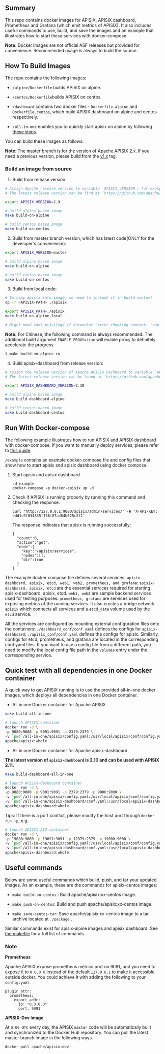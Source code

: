 ## Summary
This repo contains docker images for APISIX, APISIX dashboard, Prometheus and Grafana (which emit metrics of APISIX). It also includes useful commands to use, build, and save the images and an example that illustrates how to start these services with docker-compose.

**Note**: Docker images are not official ASF releases but provided for convenience. Recommended usage is always to build the source.

## How To Build Images

The repo contains the following images:

- `/alpine/Dockerfile` builds APISIX on alpine.

- `/centos/Dockerfile`builds APISIX on centos.

- `/dashboard` contains two docker files - `Dockerfile.alpine` and `Dockerfile.centos`, which build APISIX dashboard on alpine and centos respectively.

- `/all-in-one` enables you to quickly start apisix on alpine by following [these steps](https://github.com/apache/apisix-docker#quick-test-with-all-dependencies-in-one-docker-container).

You can build these images as follows:

**Note**: The master branch is for the version of Apache APISIX 2.x. If you need a previous version, please build from the [v1.x](https://github.com/apache/apisix-docker/releases/tag/v1.x) tag.

### Build an image from source

1. Build from release version:
```sh
# Assign Apache release version to variable `APISIX_VERSION`, for example: 2.9.
# The latest release version can be find at `https://github.com/apache/apisix/releases`

export APISIX_VERSION=2.9

# build alpine based image
make build-on-alpine

# build centos based image
make build-on-centos
```

2. Build from master branch version, which has latest code(ONLY for the developer's convenience):
```sh
export APISIX_VERSION=master

# build alpine based image
make build-on-alpine

# build centos based image
make build-on-centos
```

3. Build from local code:
```sh
# To copy apisix into image, we need to include it in build context
cp -r <APISIX-PATH> ./apisix

export APISIX_PATH=./apisix
make build-on-alpine-local

# Might need root privilege if encounter "error checking context: 'can't start'"
```

**Note:** For Chinese, the following command is always recommended. The additional build argument `ENABLE_PROXY=true` will enable proxy to definitely accelerate the progress.

```sh
$ make build-on-alpine-cn
```

4. Build apisix-dashboard from release version:

```sh
# Assign the release version of Apache APISIX Dashboard to variable `APISIX_DASHBOARD_VERSION`, for example: 2.10.
# The latest release version can be found at `https://github.com/apache/apisix-dashboard/releases`

export APISIX_DASHBOARD_VERSION=2.10

# build alpine based image
make build-dashboard-alpine

# build centos based image
make build-dashboard-centos
```

## Run With Docker-compose

The following example illustrates how to run APISIX and APISIX dashboard with docker-compose. If you want to manually deploy services, please refer to [this guide](https://github.com/apache/apisix-docker/blob/master/docs/en/latest/manual.md).

`/example` contains an example docker-compose file and config files that show how to start apisix and apisix dashboard using docker compose.
1. Start apisix and apisix dashboard
    ```
    cd example
    docker-compose -p docker-apisix up -d
    ```
 
2. Check if APISIX is running properly by running this command and checking the response.
    ```
    curl "http://127.0.0.1:9080/apisix/admin/services/" -H 'X-API-KEY: edd1c9f034335f136f87ad84b625c8f1'
    ```
     The response indicates that apisix is running successfully:
    ```
    {
      "count":0,
      "action":"get",
      "node":{
        "key":"/apisix/services",
        "nodes":[],
        "dir":true
      }
    }
    ```
 
The example docker compose file defines several services: `apisix-dashboard, apisix, etcd, web1, web2, prometheus, and grafana`:
`apisix-dashboard, apisix, etcd` are the essential services required for starting apisix-dashboard, apisix, etcd.
`web1, web2` are sample backend services used for testing purposes.
`prometheus, grafana` are services used for exposing metrics of the running services.
 It also creates a bridge network `apisix` which connects all services and a `etcd_data` volume used by the `etcd` service. 

All the services are configured by mounting external configuration files onto the containers: `./dashboard_conf/conf.yaml` defines the configs for `apisix-dashboard`; `./apisix_conf/conf.yaml` defines the configs for apisix. Similarly, configs for etcd, prometheus, and grafana are located in the corresponding conf.yaml files. If you want to use a config file from a different path, you need to modify the local config file path in the `volumes` entry under the corresponding service.

## Quick test with all dependencies in one Docker container
A quick way to get APISIX running is to use the provided all-in-one docker images, which deploys all dependencies in one Docker container. 

* All in one Docker container for Apache APISIX

```sh
make build-all-in-one

# launch APISIX container
docker run -d \
-p 9080:9080 -p 9091:9091 -p 2379:2379 \
-v `pwd`/all-in-one/apisix/config.yaml:/usr/local/apisix/conf/config.yaml \
apache/apisix:whole
```

* All in one Docker container for Apache apisix-dashboard

**The latest version of `apisix-dashboard` is 2.10 and can be used with APISIX 2.11.**

```sh
make build-dashboard-all-in-one

# launch APISIX-dashboard container
docker run -d \
-p 9080:9080 -p 9091:9091 -p 2379:2379 -p 9000:9000 \
-v `pwd`/all-in-one/apisix/config.yaml:/usr/local/apisix/conf/config.yaml \
-v `pwd`/all-in-one/apisix-dashboard/conf.yaml:/usr/local/apisix-dashboard/conf/conf.yaml \
apache/apisix-dashboard:whole
```

Tips: If there is a port conflict, please modify the host port through `docker run -p`, e.g.

```sh
# launch APISIX-AIO container
docker run -d \
-p 19080:9080 -p 19091:9091 -p 12379:2379 -p 19000:9000 \
-v `pwd`/all-in-one/apisix/config.yaml:/usr/local/apisix/conf/config.yaml \
-v `pwd`/all-in-one/apisix-dashboard/conf.yaml:/usr/local/apisix-dashboard/conf/conf.yaml \
apache/apisix-dashboard:whole
```
## Useful commands

Below are some useful commands which build, push, and tar your updated images.
As an example, these are the commands for apisix-centos images:

-   ```make build-on-centos``` : Build apache/apisix:xx-centos image. 

-   ```make push-on-centos```: Build and push apache/apisix:xx-centos image.

-  ```make save-centos-tar```:  Save apache/apisix:xx-centos image to a tar archive located at ```./package``` . 

Similar commands exist for apisix-alpine images and apisix dashboard. See [the makefile](/Makefile) for a full list of commands. 

### Note

**Prometheus**

Apache APISIX expose prometheus metrics port on 9091, and you need to expose it to `0.0.0.0` instead of the default `127.0.0.1` to make it accessible outside docker. You could achieve it with adding the following to your `config.yaml`.

```shell
plugin_attr:
  prometheus:
    export_addr:
      ip: "0.0.0.0"
      port: 9091
```

**APISIX-Dev Image**

At `0:00 UTC` every day, the APISIX `master` code will be automatically built and synchronized to the Docker Hub repository. You can pull the latest master branch image in the following ways.

```bash
docker pull apache/apisix:dev
```
